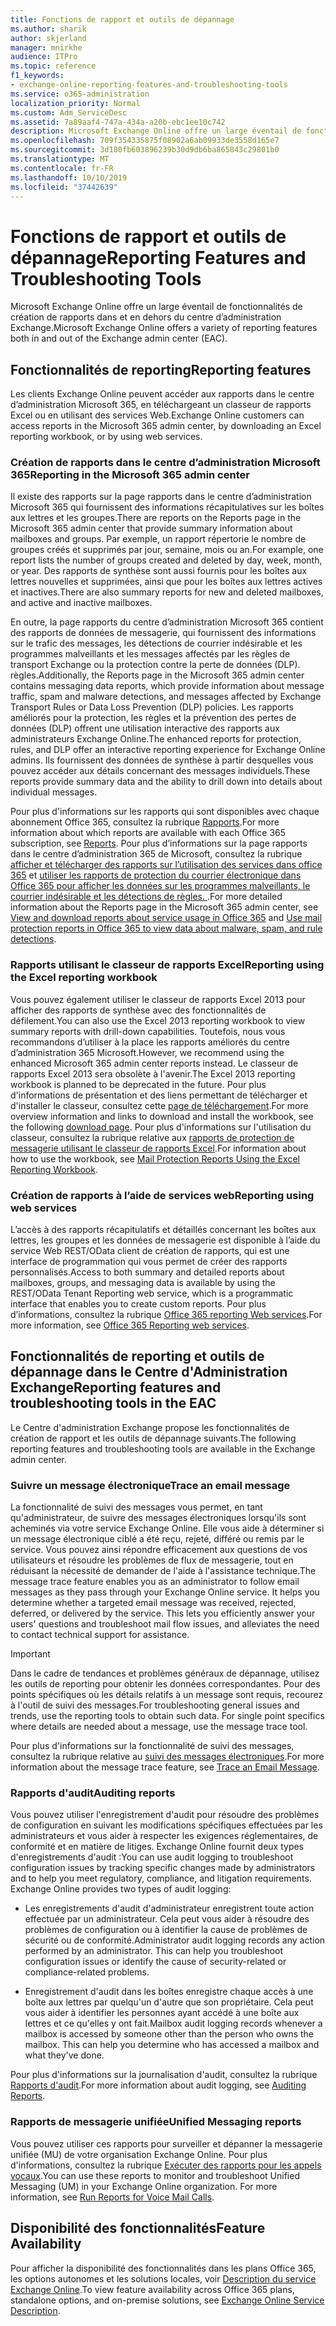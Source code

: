 ```yaml
---
title: Fonctions de rapport et outils de dépannage
ms.author: sharik
author: skjerland
manager: mnirkhe
audience: ITPro
ms.topic: reference
f1_keywords:
- exchange-online-reporting-features-and-troubleshooting-tools
ms.service: o365-administration
localization_priority: Normal
ms.custom: Adm_ServiceDesc
ms.assetid: 7a89aaf4-747a-434a-a20b-ebc1ee10c742
description: Microsoft Exchange Online offre un large éventail de fonctionnalités de création de rapports dans et en dehors du centre d’administration Exchange.
ms.openlocfilehash: 709f354335875f08902a6ab09933de3558d165e7
ms.sourcegitcommit: 3d180fb603896239b30d9db6ba865843c29801b0
ms.translationtype: MT
ms.contentlocale: fr-FR
ms.lasthandoff: 10/10/2019
ms.locfileid: "37442639"
---
```

# <a name="reporting-features-and-troubleshooting-tools"></a><span data-ttu-id="c79ae-103">Fonctions de rapport et outils de dépannage</span><span class="sxs-lookup"><span data-stu-id="c79ae-103">Reporting Features and Troubleshooting Tools</span></span>

<span data-ttu-id="c79ae-104">Microsoft Exchange Online offre un large éventail de fonctionnalités de création de rapports dans et en dehors du centre d’administration Exchange.</span><span class="sxs-lookup"><span data-stu-id="c79ae-104">Microsoft Exchange Online offers a variety of reporting features both in and out of the Exchange admin center (EAC).</span></span>
  
## <a name="reporting-features"></a><span data-ttu-id="c79ae-105">Fonctionnalités de reporting</span><span class="sxs-lookup"><span data-stu-id="c79ae-105">Reporting features</span></span>

<span data-ttu-id="c79ae-106">Les clients Exchange Online peuvent accéder aux rapports dans le centre d’administration Microsoft 365, en téléchargeant un classeur de rapports Excel ou en utilisant des services Web.</span><span class="sxs-lookup"><span data-stu-id="c79ae-106">Exchange Online customers can access reports in the Microsoft 365 admin center, by downloading an Excel reporting workbook, or by using web services.</span></span>
  
### <a name="reporting-in-the-microsoft-365-admin-center"></a><span data-ttu-id="c79ae-107">Création de rapports dans le centre d’administration Microsoft 365</span><span class="sxs-lookup"><span data-stu-id="c79ae-107">Reporting in the Microsoft 365 admin center</span></span>

<span data-ttu-id="c79ae-108">Il existe des rapports sur la page rapports dans le centre d’administration Microsoft 365 qui fournissent des informations récapitulatives sur les boîtes aux lettres et les groupes.</span><span class="sxs-lookup"><span data-stu-id="c79ae-108">There are reports on the Reports page in the Microsoft 365 admin center that provide summary information about mailboxes and groups.</span></span> <span data-ttu-id="c79ae-109">Par exemple, un rapport répertorie le nombre de groupes créés et supprimés par jour, semaine, mois ou an.</span><span class="sxs-lookup"><span data-stu-id="c79ae-109">For example, one report lists the number of groups created and deleted by day, week, month, or year.</span></span> <span data-ttu-id="c79ae-110">Des rapports de synthèse sont aussi fournis pour les boîtes aux lettres nouvelles et supprimées, ainsi que pour les boîtes aux lettres actives et inactives.</span><span class="sxs-lookup"><span data-stu-id="c79ae-110">There are also summary reports for new and deleted mailboxes, and active and inactive mailboxes.</span></span> 
  
<span data-ttu-id="c79ae-111">En outre, la page rapports du centre d’administration Microsoft 365 contient des rapports de données de messagerie, qui fournissent des informations sur le trafic des messages, les détections de courrier indésirable et les programmes malveillants et les messages affectés par les règles de transport Exchange ou la protection contre la perte de données (DLP). règles.</span><span class="sxs-lookup"><span data-stu-id="c79ae-111">Additionally, the Reports page in the Microsoft 365 admin center contains messaging data reports, which provide information about message traffic, spam and malware detections, and messages affected by Exchange Transport Rules or Data Loss Prevention (DLP) policies.</span></span> <span data-ttu-id="c79ae-112">Les rapports améliorés pour la protection, les règles et la prévention des pertes de données (DLP) offrent une utilisation interactive des rapports aux administrateurs Exchange Online.</span><span class="sxs-lookup"><span data-stu-id="c79ae-112">The enhanced reports for protection, rules, and DLP offer an interactive reporting experience for Exchange Online admins.</span></span> <span data-ttu-id="c79ae-113">Ils fournissent des données de synthèse à partir desquelles vous pouvez accéder aux détails concernant des messages individuels.</span><span class="sxs-lookup"><span data-stu-id="c79ae-113">These reports provide summary data and the ability to drill down into details about individual messages.</span></span>
  
<span data-ttu-id="c79ae-114">Pour plus d'informations sur les rapports qui sont disponibles avec chaque abonnement Office 365, consultez la rubrique [Rapports](../office-365-platform-service-description/reports.md).</span><span class="sxs-lookup"><span data-stu-id="c79ae-114">For more information about which reports are available with each Office 365 subscription, see [Reports](../office-365-platform-service-description/reports.md).</span></span> <span data-ttu-id="c79ae-115">Pour plus d’informations sur la page rapports dans le centre d’administration 365 de Microsoft, consultez la rubrique [afficher et télécharger des rapports sur l’utilisation des services dans office 365](https://go.microsoft.com/fwlink/p/?LinkId=401187) et [utiliser les rapports de protection du courrier électronique dans Office 365 pour afficher les données sur les programmes malveillants, le courrier indésirable et les détections de règles. ](https://go.microsoft.com/fwlink/p/?LinkID=401102).</span><span class="sxs-lookup"><span data-stu-id="c79ae-115">For more detailed information about the Reports page in the Microsoft 365 admin center, see [View and download reports about service usage in Office 365](https://go.microsoft.com/fwlink/p/?LinkId=401187) and [Use mail protection reports in Office 365 to view data about malware, spam, and rule detections](https://go.microsoft.com/fwlink/p/?LinkID=401102).</span></span>
  
### <a name="reporting-using-the-excel-reporting-workbook"></a><span data-ttu-id="c79ae-116">Rapports utilisant le classeur de rapports Excel</span><span class="sxs-lookup"><span data-stu-id="c79ae-116">Reporting using the Excel reporting workbook</span></span>

<span data-ttu-id="c79ae-117">Vous pouvez également utiliser le classeur de rapports Excel 2013 pour afficher des rapports de synthèse avec des fonctionnalités de défilement.</span><span class="sxs-lookup"><span data-stu-id="c79ae-117">You can also use the Excel 2013 reporting workbook to view summary reports with drill-down capabilities.</span></span> <span data-ttu-id="c79ae-118">Toutefois, nous vous recommandons d’utiliser à la place les rapports améliorés du centre d’administration 365 Microsoft.</span><span class="sxs-lookup"><span data-stu-id="c79ae-118">However, we recommend using the enhanced Microsoft 365 admin center reports instead.</span></span> <span data-ttu-id="c79ae-119">Le classeur de rapports Excel 2013 sera obsolète à l'avenir.</span><span class="sxs-lookup"><span data-stu-id="c79ae-119">The Excel 2013 reporting workbook is planned to be deprecated in the future.</span></span> <span data-ttu-id="c79ae-120">Pour plus d'informations de présentation et des liens permettant de télécharger et d'installer le classeur, consultez cette [page de téléchargement](https://go.microsoft.com/fwlink/p/?LinkId=271776).</span><span class="sxs-lookup"><span data-stu-id="c79ae-120">For more overview information and links to download and install the workbook, see the following [download page](https://go.microsoft.com/fwlink/p/?LinkId=271776).</span></span> <span data-ttu-id="c79ae-121">Pour plus d'informations sur l'utilisation du classeur, consultez la rubrique relative aux [rapports de protection de messagerie utilisant le classeur de rapports Excel](https://go.microsoft.com/fwlink/p/?LinkId=285211).</span><span class="sxs-lookup"><span data-stu-id="c79ae-121">For information about how to use the workbook, see [Mail Protection Reports Using the Excel Reporting Workbook](https://go.microsoft.com/fwlink/p/?LinkId=285211).</span></span> 
  
### <a name="reporting-using-web-services"></a><span data-ttu-id="c79ae-122">Création de rapports à l’aide de services web</span><span class="sxs-lookup"><span data-stu-id="c79ae-122">Reporting using web services</span></span>

<span data-ttu-id="c79ae-123">L’accès à des rapports récapitulatifs et détaillés concernant les boîtes aux lettres, les groupes et les données de messagerie est disponible à l’aide du service Web REST/OData client de création de rapports, qui est une interface de programmation qui vous permet de créer des rapports personnalisés.</span><span class="sxs-lookup"><span data-stu-id="c79ae-123">Access to both summary and detailed reports about mailboxes, groups, and messaging data is available by using the REST/OData Tenant Reporting web service, which is a programmatic interface that enables you to create custom reports.</span></span> <span data-ttu-id="c79ae-124">Pour plus d’informations, consultez la rubrique [Office 365 reporting Web services](https://go.microsoft.com/fwlink/p/?LinkId=287041).</span><span class="sxs-lookup"><span data-stu-id="c79ae-124">For more information, see [Office 365 Reporting web services](https://go.microsoft.com/fwlink/p/?LinkId=287041).</span></span>
  
## <a name="reporting-features-and-troubleshooting-tools-in-the-eac"></a><span data-ttu-id="c79ae-125">Fonctionnalités de reporting et outils de dépannage dans le Centre d'Administration Exchange</span><span class="sxs-lookup"><span data-stu-id="c79ae-125">Reporting features and troubleshooting tools in the EAC</span></span>

<span data-ttu-id="c79ae-126">Le Centre d'administration Exchange propose les fonctionnalités de création de rapport et les outils de dépannage suivants.</span><span class="sxs-lookup"><span data-stu-id="c79ae-126">The following reporting features and troubleshooting tools are available in the Exchange admin center.</span></span>
  
### <a name="trace-an-email-message"></a><span data-ttu-id="c79ae-127">Suivre un message électronique</span><span class="sxs-lookup"><span data-stu-id="c79ae-127">Trace an email message</span></span>

<span data-ttu-id="c79ae-p106">La fonctionnalité de suivi des messages vous permet, en tant qu'administrateur, de suivre des messages électroniques lorsqu'ils sont acheminés via votre service Exchange Online. Elle vous aide à déterminer si un message électronique ciblé a été reçu, rejeté, différé ou remis par le service. Vous pouvez ainsi répondre efficacement aux questions de vos utilisateurs et résoudre les problèmes de flux de messagerie, tout en réduisant la nécessité de demander de l'aide à l'assistance technique.</span><span class="sxs-lookup"><span data-stu-id="c79ae-p106">The message trace feature enables you as an administrator to follow email messages as they pass through your Exchange Online service. It helps you determine whether a targeted email message was received, rejected, deferred, or delivered by the service. This lets you efficiently answer your users' questions and troubleshoot mail flow issues, and alleviates the need to contact technical support for assistance.</span></span>
  
> [!IMPORTANT]
> <span data-ttu-id="c79ae-p107">Dans le cadre de tendances et problèmes généraux de dépannage, utilisez les outils de reporting pour obtenir les données correspondantes. Pour des points spécifiques où les détails relatifs à un message sont requis, recourez à l'outil de suivi des messages.</span><span class="sxs-lookup"><span data-stu-id="c79ae-p107">For troubleshooting general issues and trends, use the reporting tools to obtain such data. For single point specifics where details are needed about a message, use the message trace tool.</span></span> 
  
<span data-ttu-id="c79ae-133">Pour plus d'informations sur la fonctionnalité de suivi des messages, consultez la rubrique relative au [suivi des messages électroniques](https://go.microsoft.com/fwlink/p/?LinkId=271777).</span><span class="sxs-lookup"><span data-stu-id="c79ae-133">For more information about the message trace feature, see [Trace an Email Message](https://go.microsoft.com/fwlink/p/?LinkId=271777).</span></span>
  
### <a name="auditing-reports"></a><span data-ttu-id="c79ae-134">Rapports d'audit</span><span class="sxs-lookup"><span data-stu-id="c79ae-134">Auditing reports</span></span>

<span data-ttu-id="c79ae-p108">Vous pouvez utiliser l'enregistrement d'audit pour résoudre des problèmes de configuration en suivant les modifications spécifiques effectuées par les administrateurs et vous aider à respecter les exigences réglementaires, de conformité et en matière de litiges. Exchange Online fournit deux types d'enregistrements d'audit :</span><span class="sxs-lookup"><span data-stu-id="c79ae-p108">You can use audit logging to troubleshoot configuration issues by tracking specific changes made by administrators and to help you meet regulatory, compliance, and litigation requirements. Exchange Online provides two types of audit logging:</span></span>
  
- <span data-ttu-id="c79ae-p109">Les enregistrements d'audit d'administrateur enregistrent toute action effectuée par un administrateur. Cela peut vous aider à résoudre des problèmes de configuration ou à identifier la cause de problèmes de sécurité ou de conformité.</span><span class="sxs-lookup"><span data-stu-id="c79ae-p109">Administrator audit logging records any action performed by an administrator. This can help you troubleshoot configuration issues or identify the cause of security-related or compliance-related problems.</span></span> 
    
- <span data-ttu-id="c79ae-p110">Enregistrement d'audit dans les boîtes enregistre chaque accès à une boîte aux lettres par quelqu'un d'autre que son propriétaire. Cela peut vous aider à identifier les personnes ayant accédé à une boîte aux lettres et ce qu'elles y ont fait.</span><span class="sxs-lookup"><span data-stu-id="c79ae-p110">Mailbox audit logging records whenever a mailbox is accessed by someone other than the person who owns the mailbox. This can help you determine who has accessed a mailbox and what they've done.</span></span> 
    
<span data-ttu-id="c79ae-141">Pour plus d'informations sur la journalisation d'audit, consultez la rubrique [Rapports d'audit](https://go.microsoft.com/fwlink/p/?LinkId=271779).</span><span class="sxs-lookup"><span data-stu-id="c79ae-141">For more information about audit logging, see [Auditing Reports](https://go.microsoft.com/fwlink/p/?LinkId=271779).</span></span>
  
### <a name="unified-messaging-reports"></a><span data-ttu-id="c79ae-142">Rapports de messagerie unifiée</span><span class="sxs-lookup"><span data-stu-id="c79ae-142">Unified Messaging reports</span></span>

<span data-ttu-id="c79ae-p111">Vous pouvez utiliser ces rapports pour surveiller et dépanner la messagerie unifiée (MU) de votre organisation Exchange Online. Pour plus d'informations, consultez la rubrique [Exécuter des rapports pour les appels vocaux](https://go.microsoft.com/fwlink/p/?LinkId=287042).</span><span class="sxs-lookup"><span data-stu-id="c79ae-p111">You can use these reports to monitor and troubleshoot Unified Messaging (UM) in your Exchange Online organization. For more information, see [Run Reports for Voice Mail Calls](https://go.microsoft.com/fwlink/p/?LinkId=287042).</span></span>
  
## <a name="feature-availability"></a><span data-ttu-id="c79ae-145">Disponibilité des fonctionnalités</span><span class="sxs-lookup"><span data-stu-id="c79ae-145">Feature Availability</span></span>

<span data-ttu-id="c79ae-146">Pour afficher la disponibilité des fonctionnalités dans les plans Office 365, les options autonomes et les solutions locales, voir [Description du service Exchange Online](exchange-online-service-description.md).</span><span class="sxs-lookup"><span data-stu-id="c79ae-146">To view feature availability across Office 365 plans, standalone options, and on-premise solutions, see [Exchange Online Service Description](exchange-online-service-description.md).</span></span>
  

